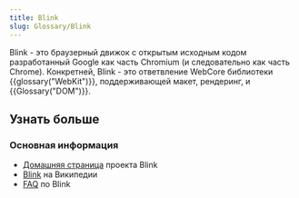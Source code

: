 ```yaml
---
title: Blink
slug: Glossary/Blink
---
```


Blink - это браузерный движок с открытым исходным кодом разработанный Google как часть Chromium (и следовательно как часть Chrome). Конкретней, Blink - это ответвление WebCore библиотеки {{glossary("WebKit")}}, поддерживающей макет, рендеринг, и {{Glossary("DOM")}}.

## Узнать больше

### Основная информация

- [Домашняя страница](http://www.chromium.org/blink) проекта Blink
- [Blink](http://en.wikipedia.org/wiki/Blink_%28layout_engine%29) на Википедии
- [FAQ](http://www.chromium.org/blink/developer-faq) по Blink
